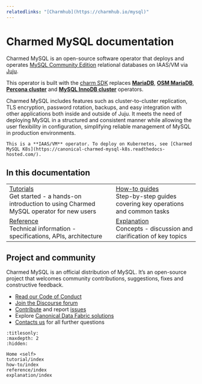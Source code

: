 ```yaml
---
relatedlinks: "[Charmhub](https://charmhub.io/mysql)"
---
```


# Charmed MySQL documentation

Charmed MySQL is an open-source software operator that deploys and operates [MySQL Community Edition](https://www.mysql.com/products/community/) relational databases on IAAS/VM via [Juju](https://juju.is/). 

This operator is built with the [charm SDK](https://juju.is/docs/sdk) replaces [**MariaDB**](https://charmhub.io/mariadb), [**OSM MariaDB**](https://charmhub.io/charmed-osm-mariadb-k8s), [**Percona cluster**](https://charmhub.io/percona-cluster) and [**MySQL InnoDB cluster**](https://charmhub.io/mysql-innodb-cluster) operators.

Charmed MySQL includes features such as cluster-to-cluster replication, TLS encryption, password rotation, backups, and easy integration with other applications both inside and outside of Juju. It meets the need of deploying MySQL in a structured and consistent manner while allowing the user flexibility in configuration, simplifying reliable management of MySQL in production environments.

```{note}
This is a **IAAS/VM** operator. To deploy on Kubernetes, see [Charmed MySQL K8s](https://canonical-charmed-mysql-k8s.readthedocs-hosted.com/).
```

## In this documentation

| | |
|--|--|
|  [Tutorials](/tutorial/index)</br>  Get started - a hands-on introduction to using Charmed MySQL operator for new users </br> |  [How-to guides](/how-to/index) </br> Step-by-step guides covering key operations and common tasks |
| [Reference](/reference/index) </br> Technical information - specifications, APIs, architecture | [Explanation](/explanation/index) </br> Concepts - discussion and clarification of key topics  |

## Project and community

Charmed MySQL is an official distribution of MySQL. It’s an open-source project that welcomes community contributions, suggestions, fixes and constructive feedback.

- [Read our Code of Conduct](https://ubuntu.com/community/code-of-conduct)
- [Join the Discourse forum](https://discourse.charmhub.io/tag/mysql)
- [Contribute](https://github.com/canonical/mysql-operator/blob/main/CONTRIBUTING.md) and report [issues](https://github.com/canonical/mysql-operator/issues/new/choose)
- Explore [Canonical Data Fabric solutions](https://canonical.com/data)
- [Contacts us](/reference/contacts) for all further questions

```{toctree}
:titlesonly:
:maxdepth: 2
:hidden:

Home <self>
tutorial/index
how-to/index
reference/index
explanation/index
```
